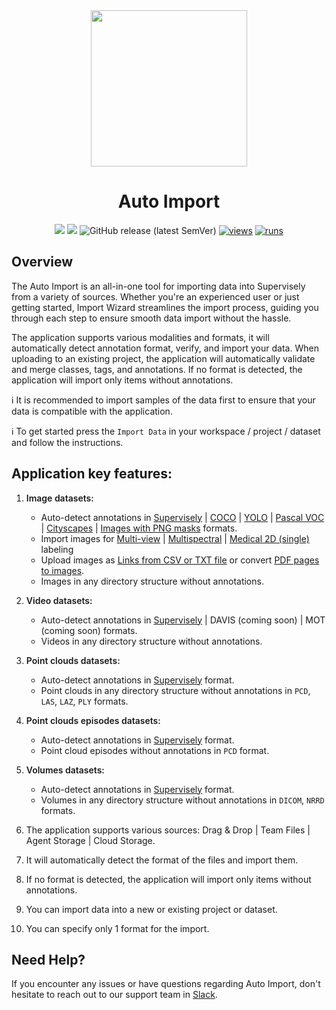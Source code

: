 <div align="center" markdown>

<img align="center" src="https://github.com/supervisely-ecosystem/main-import/assets/79905215/8bbe4ed4-ad61-4ed1-af9a-c000f57e6593" width="250">

# Auto Import

[![](https://img.shields.io/badge/supervisely-ecosystem-brightgreen)](https://ecosystem.supervise.ly/apps/supervisely-ecosystem/main-import)
[![](https://img.shields.io/badge/slack-chat-green.svg?logo=slack)](https://supervise.ly/slack)
![GitHub release (latest SemVer)](https://img.shields.io/github/v/release/supervisely-ecosystem/main-import)
[![views](https://app.supervise.ly/img/badges/views/supervisely-ecosystem/main-import.png)](https://supervise.ly)
[![runs](https://app.supervise.ly/img/badges/runs/supervisely-ecosystem/main-import.png)](https://supervise.ly)

</div>

## Overview

The Auto Import is an all-in-one tool for importing data into Supervisely from a variety of sources. Whether you're an experienced user or just getting started, Import Wizard streamlines the import process, guiding you through each step to ensure smooth data import without the hassle.

The application supports various modalities and formats, it will automatically detect annotation format, verify, and import your data. When uploading to an existing project, the application will automatically validate and merge classes, tags, and annotations. If no format is detected, the application will import only items without annotations.

ℹ️ It is recommended to import samples of the data first to ensure that your data is compatible with the application.

ℹ️ To get started press the `Import Data` in your workspace / project / dataset and follow the instructions.

## Application key features:

1.  <b style="font-weight: 600; flex: none;" class="mr5">Image datasets:</b>

    - Auto-detect annotations in
      <span>
      <a href="https://github.com/supervisely-ecosystem/import-wizard-docs/blob/master/converter_docs/images/supervisely.md">Supervisely</a><span> | </span>
      <a href="https://github.com/supervisely-ecosystem/import-wizard-docs/blob/master/converter_docs/images/coco.md">COCO</a><span> | </span>
      <a href="https://github.com/supervisely-ecosystem/import-wizard-docs/blob/master/converter_docs/images/yolo.md">YOLO</a><span> | </span>
      <a href="https://github.com/supervisely-ecosystem/import-wizard-docs/blob/master/converter_docs/images/pascal.md">Pascal VOC</a><span> | </span>
      <a href="https://github.com/supervisely-ecosystem/import-wizard-docs/blob/master/converter_docs/images/cityscapes.md">Cityscapes</a><span> | </span>
      <a href="https://github.com/supervisely-ecosystem/import-wizard-docs/blob/master/converter_docs/images/masks.md">Images with PNG masks</a>
      </span> formats.
    - Import images for
      <span>
      <a href="https://github.com/supervisely-ecosystem/import-wizard-docs/blob/master/converter_docs/images/multiview.md">Multi-view</a><span> | </span>
      <a href="https://github.com/supervisely-ecosystem/import-wizard-docs/blob/master/converter_docs/images/multispectral.md">Multispectral</a><span> | </span>
      <a href="https://github.com/supervisely-ecosystem/import-wizard-docs/blob/master/converter_docs/images/medical_2d.md">Medical 2D (single)</a>
      </span> labeling
    - Upload images as <a href="https://github.com/supervisely-ecosystem/import-wizard-docs/blob/master/converter_docs/images/csv.md">Links from CSV or TXT file</a> or convert <a href="https://github.com/supervisely-ecosystem/import-wizard-docs/blob/master/converter_docs/images/pdf.md">PDF pages to images</a>.
    - Images in any directory structure without annotations.

2.  <b style="font-weight: 600; flex: none;" class="mr5">Video datasets:</b>

    - Auto-detect annotations in
      <span>
      <a href="https://github.com/supervisely-ecosystem/import-wizard-docs/blob/master/converter_docs/videos/supervisely.md">Supervisely</a><span> | </span>
      DAVIS (coming soon) <span> | </span> MOT (coming soon) formats.
      </span>
    - Videos in any directory structure without annotations.

3.  <b style="font-weight: 600; flex: none;" class="mr5">Point clouds datasets:</b>

    - Auto-detect annotations in
      <span>
      <a href="https://github.com/supervisely-ecosystem/import-wizard-docs/blob/master/converter_docs/point_cloud/supervisely.md">Supervisely</a>
      </span> format.
    - Point clouds in any directory structure without annotations in `PCD`, `LAS`, `LAZ`, `PLY` formats.

4.  <b style="font-weight: 600; flex: none;" class="mr5">Point clouds episodes datasets:</b>

    - Auto-detect annotations in
      <span>
      <a href="https://github.com/supervisely-ecosystem/import-wizard-docs/blob/master/converter_docs/point_cloud_episodes/supervisely.md">Supervisely</a>
      </span> format.
    - Point cloud episodes without annotations in `PCD` format.

5.  <b style="font-weight: 600; flex: none;" class="mr5">Volumes datasets:</b>

    - Auto-detect annotations in
      <span>
      <a href="https://github.com/supervisely-ecosystem/import-wizard-docs/blob/master/converter_docs/volumes/supervisely.md">Supervisely</a>
      </span> format.
    - Volumes in any directory structure without annotations in `DICOM`, `NRRD` formats.

6.  The application supports various sources: <span>Drag & Drop</span> | <span>Team Files</span> | <span>Agent Storage</span> | <span>Cloud Storage.</span>

7.  It will automatically detect the format of the files and import them.
8.  If no format is detected, the application will import only items without annotations.
9.  You can import data into a new or existing project or dataset.
10. You can specify only 1 format for the import.

## Need Help?

If you encounter any issues or have questions regarding Auto Import, don't hesitate to reach out to our support team in [Slack](https://supervisely.com/slack/).
